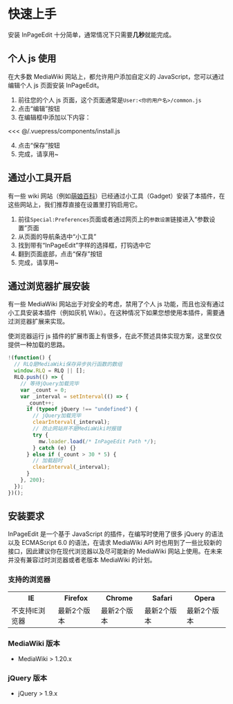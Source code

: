 # 快速上手

安装 InPageEdit 十分简单，通常情况下只需要**几秒**就能完成。

## 个人 js 使用

在大多数 MediaWiki 网站上，都允许用户添加自定义的 JavaScript，您可以通过编辑个人 js 页面安装 InPageEdit。

1. 前往您的个人 js 页面，这个页面通常是`User:<你的用户名>/common.js`
2. 点击“编辑”按钮
3. 在编辑框中添加以下内容：

<<< @/.vuepress/components/install.js

4. 点击“保存”按钮
5. 完成，请享用~

## 通过小工具开启

有一些 wiki 网站（例如[萌娘百科](https://zh.moegirl.org.cn/Special:%E5%8F%82%E6%95%B0%E8%AE%BE%E7%BD%AE#mw-prefsection-gadgets)）已经通过小工具（Gadget）安装了本插件，在这些网站上，我们推荐直接在设置里打钩启用它。

1. 前往`Special:Preferences`页面或者通过网页上的`参数设置`链接进入“参数设置”页面
2. 从页面的导航条选中“小工具”
3. 找到带有“InPageEdit”字样的选择框，打钩选中它
4. 翻到页面底部，点击“保存”按钮
5. 完成，请享用~

## 通过浏览器扩展安装

有一些 MediaWiki 网站出于对安全的考虑，禁用了个人 js 功能，而且也没有通过小工具安装本插件（例如灰机 Wiki）。在这种情况下如果您想使用本插件，需要通过浏览器扩展来实现。

使浏览器运行 js 插件的扩展市面上有很多，在此不赘述具体实现方案，这里仅仅提供一种加载的思路。

```js
!(function() {
  // RLQ是MediaWiki保存异步执行函数的数组
  window.RLQ = RLQ || [];
  RLQ.push(() => {
    // 等待jQuery加载完毕
    var _count = 0;
    var _interval = setInterval(() => {
      _count++;
      if (typeof jQuery !== "undefined") {
        // jQuery加载完毕
        clearInterval(_interval);
        // 防止网站并不是MediaWiki时报错
        try {
          mw.loader.load(/* InPageEdit Path */);
        } catch (e) {}
      } else if (_count > 30 * 5) {
        // 加载超时
        clearInterval(_interval);
      }
    }, 200);
  });
})();
```

## 安装要求

InPageEdit 是一个基于 JavaScript 的插件，在编写时使用了很多 jQuery 的语法以及 ECMAScript 6.0 的语法，在请求 MediaWiki API 时也用到了一些比较新的接口，因此建议你在现代浏览器以及尽可能新的 MediaWiki 网站上使用。在未来并没有兼容过时浏览器或者老版本 MediaWiki 的计划。

### 支持的浏览器

<table class="browsersupport"><tbody>
  <tr>
    <th>IE</th>
    <th>Firefox</th>
    <th>Chrome</th>
    <th>Safari</th>
    <th>Opera</th>
  </tr>
  <tr class="browsericons">
    <td class="bsNoIE">不支持IE浏览器</td>						
    <td class="bsFirefox">最新2个版本</td>
    <td class="bsChrome">最新2个版本</td>
    <td class="bsSafari">最新2个版本</td>				
    <td class="bsOpera">最新2个版本</td>				
  </tr>
</tbody></table>

### MediaWiki 版本

- MediaWiki > 1.20.x

### jQuery 版本

- jQuery > 1.9.x


